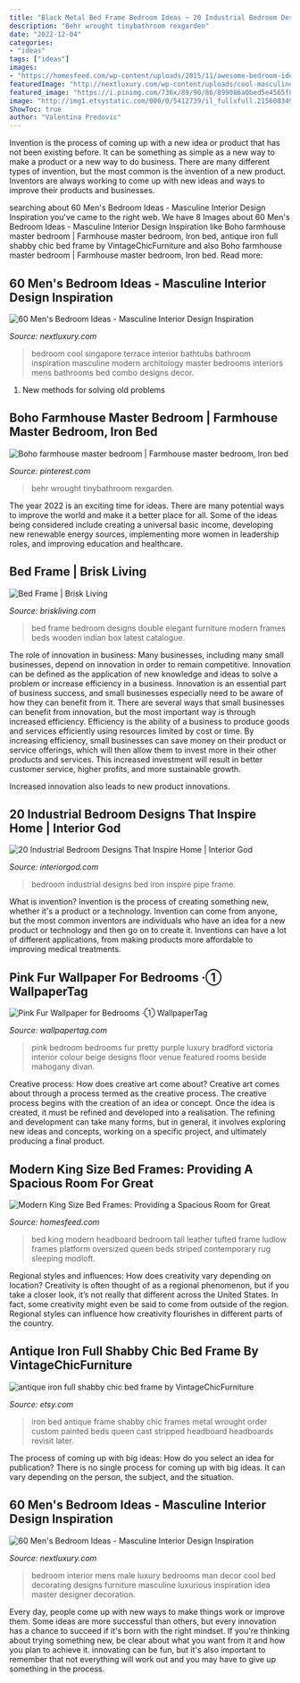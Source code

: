 ```yaml
---
title: "Black Metal Bed Frame Bedroom Ideas ~ 20 Industrial Bedroom Designs That Inspire Home"
description: "Behr wrought tinybathroom rexgarden"
date: "2022-12-04"
categories:
- "ideas"
tags: ["ideas"]
images:
- "https://homesfeed.com/wp-content/uploads/2015/11/awesome-bedroom-ideas-with-modern-king-size-bed-frame-and-extra-large-headboard-plus-round-black-nightstand-and-cute-pendant-lamp-and-mesmerizing-floor.jpg"
featuredImage: "http://nextluxury.com/wp-content/uploads/cool-masculine-bedroom-interior-design.jpg"
featured_image: "https://i.pinimg.com/736x/89/90/86/899086a0bed5e4565f87eaeb2510637c.jpg"
image: "http://img1.etsystatic.com/000/0/5412739/il_fullxfull.215608349.jpg"
ShowToc: true
author: "Valentina Predovic"
---
```



Invention is the process of coming up with a new idea or product that has not been existing before. It can be something as simple as a new way to make a product or a new way to do business. There are many different types of invention, but the most common is the invention of a new product. Inventors are always working to come up with new ideas and ways to improve their products and businesses.

	

		
searching about 60 Men&#039;s Bedroom Ideas - Masculine Interior Design Inspiration you've came to the right web. We have 8 Images about 60 Men&#039;s Bedroom Ideas - Masculine Interior Design Inspiration like Boho farmhouse master bedroom | Farmhouse master bedroom, Iron bed, antique iron full shabby chic bed frame by VintageChicFurniture and also Boho farmhouse master bedroom | Farmhouse master bedroom, Iron bed. Read more:
		
    
## 60 Men&#039;s Bedroom Ideas - Masculine Interior Design Inspiration

<img loading=lazy src="http://nextluxury.com/wp-content/uploads/cool-masculine-bedroom-interior-design.jpg" onerror="this.onerror=null;this.src='https://tse3.mm.bing.net/th?id=OIP.QqRJShHKkT6_qR7cIyWqhgHaLJ&amp;pid=15.1';" alt="60 Men&#039;s Bedroom Ideas - Masculine Interior Design Inspiration">

_Source: nextluxury.com_

>bedroom cool singapore terrace interior bathtubs bathroom inspiration masculine modern architology master bedrooms interiors mens bathrooms bed combo designs decor. 

	

1. New methods for solving old problems

    
## Boho Farmhouse Master Bedroom | Farmhouse Master Bedroom, Iron Bed

<img loading=lazy src="https://i.pinimg.com/736x/89/90/86/899086a0bed5e4565f87eaeb2510637c.jpg" onerror="this.onerror=null;this.src='https://tse1.mm.bing.net/th?id=OIP._758HUTbpUOpJRceeUBs0wHaLH&amp;pid=15.1';" alt="Boho farmhouse master bedroom | Farmhouse master bedroom, Iron bed">

_Source: pinterest.com_

>behr wrought tinybathroom rexgarden. 

	

The year 2022 is an exciting time for ideas. There are many potential ways to improve the world and make it a better place for all. Some of the ideas being considered include creating a universal basic income, developing new renewable energy sources, implementing more women in leadership roles, and improving education and healthcare.

    
## Bed Frame | Brisk Living

<img loading=lazy src="http://www.briskliving.com/files/2012/09/Bed-Frame-6.jpg" onerror="this.onerror=null;this.src='https://tse3.mm.bing.net/th?id=OIP.q37iP22B4gkx5J2_HtjXZQHaFj&amp;pid=15.1';" alt="Bed Frame | Brisk Living">

_Source: briskliving.com_

>bed frame bedroom designs double elegant furniture modern frames beds wooden indian box latest catalogue. 

	

The role of innovation in business:
Many businesses, including many small businesses, depend on innovation in order to remain competitive. Innovation can be defined as the application of new knowledge and ideas to solve a problem or increase efficiency in a business. Innovation is an essential part of business success, and small businesses especially need to be aware of how they can benefit from it.
There are several ways that small businesses can benefit from innovation, but the most important way is through increased efficiency. Efficiency is the ability of a business to produce goods and services efficiently using resources limited by cost or time. By increasing efficiency, small businesses can save money on their product or service offerings, which will then allow them to invest more in their other products and services. This increased investment will result in better customer service, higher profits, and more sustainable growth.

Increased innovation also leads to new product innovations.

    
## 20 Industrial Bedroom Designs That Inspire Home | Interior God

<img loading=lazy src="http://interiorgod.com/wp-content/uploads/2016/03/black-iron-pipe-bed-frame.jpg" onerror="this.onerror=null;this.src='https://tse2.mm.bing.net/th?id=OIP.dpvClLfZZk8ooeFrCskeWwHaKU&amp;pid=15.1';" alt="20 Industrial Bedroom Designs That Inspire Home | Interior God">

_Source: interiorgod.com_

>bedroom industrial designs bed iron inspire pipe frame. 

	

What is invention?
Invention is the process of creating something new, whether it's a product or a technology. Invention can come from anyone, but the most common inventors are individuals who have an idea for a new product or technology and then go on to create it. Inventions can have a lot of different applications, from making products more affordable to improving medical treatments.

    
## Pink Fur Wallpaper For Bedrooms ·① WallpaperTag

<img loading=lazy src="https://wallpapertag.com/wallpaper/full/6/9/8/779902-gorgerous-pink-fur-wallpaper-for-bedrooms-2100x1396-macbook.jpg" onerror="this.onerror=null;this.src='https://tse3.mm.bing.net/th?id=OIP.VbLr5UAXJocSHGXxFz3wIQHaE7&amp;pid=15.1';" alt="Pink Fur Wallpaper for Bedrooms ·① WallpaperTag">

_Source: wallpapertag.com_

>pink bedroom bedrooms fur pretty purple luxury bradford victoria interior colour beige designs floor venue featured rooms beside mahogany divan. 

	

Creative process: How does creative art come about?
Creative art comes about through a process termed as the creative process. The creative process begins with the creation of an idea or concept. Once the idea is created, it must be refined and developed into a realisation. The refining and development can take many forms, but in general, it involves exploring new ideas and concepts, working on a specific project, and ultimately producing a final product.

    
## Modern King Size Bed Frames: Providing A Spacious Room For Great

<img loading=lazy src="https://homesfeed.com/wp-content/uploads/2015/11/awesome-bedroom-ideas-with-modern-king-size-bed-frame-and-extra-large-headboard-plus-round-black-nightstand-and-cute-pendant-lamp-and-mesmerizing-floor.jpg" onerror="this.onerror=null;this.src='https://tse2.mm.bing.net/th?id=OIP.bV3tMW5HixaYgixVVEpLbAHaEn&amp;pid=15.1';" alt="Modern King Size Bed Frames: Providing a Spacious Room for Great">

_Source: homesfeed.com_

>bed king modern headboard bedroom tall leather tufted frame ludlow frames platform oversized queen beds striped contemporary rug sleeping modloft. 

	

Regional styles and influences: How does creativity vary depending on location?
Creativity is often thought of as a regional phenomenon, but if you take a closer look, it’s not really that different across the United States. In fact, some creativity might even be said to come from outside of the region. Regional styles can influence how creativity flourishes in different parts of the country.

    
## Antique Iron Full Shabby Chic Bed Frame By VintageChicFurniture

<img loading=lazy src="http://img1.etsystatic.com/000/0/5412739/il_fullxfull.215608349.jpg" onerror="this.onerror=null;this.src='https://tse2.mm.bing.net/th?id=OIP.H9SqYWLJtB2tndp7mVAFmgHaJ4&amp;pid=15.1';" alt="antique iron full shabby chic bed frame by VintageChicFurniture">

_Source: etsy.com_

>iron bed antique frame shabby chic frames metal wrought order custom painted beds queen cast stripped headboard headboards revisit later. 

	

The process of coming up with big ideas: How do you select an idea for publication?
There is no single process for coming up with big ideas. It can vary depending on the person, the subject, and the situation.

    
## 60 Men&#039;s Bedroom Ideas - Masculine Interior Design Inspiration

<img loading=lazy src="http://nextluxury.com/wp-content/uploads/vintage-bedroom-design-ideas-for-men.jpg" onerror="this.onerror=null;this.src='https://tse4.mm.bing.net/th?id=OIP.aFXgqkhs9EJn_kCcw97j7gHaLH&amp;pid=15.1';" alt="60 Men&#039;s Bedroom Ideas - Masculine Interior Design Inspiration">

_Source: nextluxury.com_

>bedroom interior mens male luxury bedrooms man decor cool bed decorating designs furniture masculine luxurious inspiration idea master designer decoration. 

	

Every day, people come up with new ways to make things work or improve them. Some ideas are more successful than others, but every innovation has a chance to succeed if it's born with the right mindset. If you're thinking about trying something new, be clear about what you want from it and how you plan to achieve it. innovating can be fun, but it's also important to remember that not everything will work out and you may have to give up something in the process.

